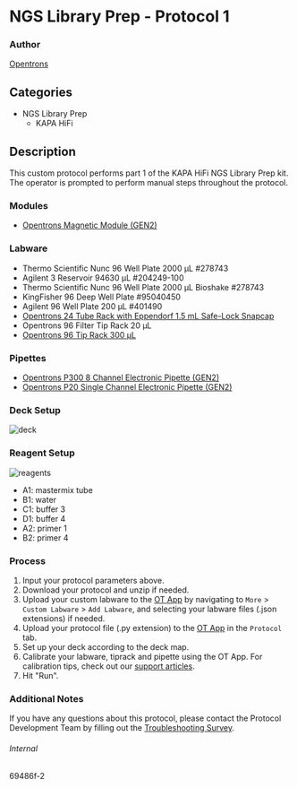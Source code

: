 # NGS Library Prep - Protocol 1


### Author
[Opentrons](https://opentrons.com/)


## Categories
* NGS Library Prep
	* KAPA HiFi


## Description
This custom protocol performs part 1 of the KAPA HiFi NGS Library Prep kit. The operator is prompted to perform manual steps throughout the protocol.


### Modules
* [Opentrons Magnetic Module (GEN2)](https://shop.opentrons.com/magnetic-module-gen2/)


### Labware
* Thermo Scientific Nunc 96 Well Plate 2000 µL #278743
* Agilent 3 Reservoir 94630 µL #204249-100
* Thermo Scientific Nunc 96 Well Plate 2000 µL Bioshake #278743
* KingFisher 96 Deep Well Plate #95040450
* Agilent 96 Well Plate 200 µL #401490
* [Opentrons 24 Tube Rack with Eppendorf 1.5 mL Safe-Lock Snapcap](https://shop.opentrons.com/collections/opentrons-tips/products/tube-rack-set-1)
* Opentrons 96 Filter Tip Rack 20 µL
* [Opentrons 96 Tip Rack 300 µL](https://shop.opentrons.com/collections/opentrons-tips/products/opentrons-300ul-tips)


### Pipettes
* [Opentrons P300 8 Channel Electronic Pipette (GEN2)](https://shop.opentrons.com/8-channel-electronic-pipette/)
* [Opentrons P20 Single Channel Electronic Pipette (GEN2)](https://shop.opentrons.com/single-channel-electronic-pipette-p20/)


### Deck Setup
![deck](https://opentrons-protocol-library-website.s3.amazonaws.com/custom-README-images/69486f-2/deck2.png)


### Reagent Setup
![reagents](https://opentrons-protocol-library-website.s3.amazonaws.com/custom-README-images/69486f-2/reagents.png)
* A1: mastermix tube  
* B1: water  
* C1: buffer 3  
* D1: buffer 4  
* A2: primer 1  
* B2: primer 4  


### Process
1. Input your protocol parameters above.
2. Download your protocol and unzip if needed.
3. Upload your custom labware to the [OT App](https://opentrons.com/ot-app) by navigating to `More` > `Custom Labware` > `Add Labware`, and selecting your labware files (.json extensions) if needed.
4. Upload your protocol file (.py extension) to the [OT App](https://opentrons.com/ot-app) in the `Protocol` tab.
5. Set up your deck according to the deck map.
6. Calibrate your labware, tiprack and pipette using the OT App. For calibration tips, check out our [support articles](https://support.opentrons.com/en/collections/1559720-guide-for-getting-started-with-the-ot-2).
7. Hit "Run".


### Additional Notes
If you have any questions about this protocol, please contact the Protocol Development Team by filling out the [Troubleshooting Survey](https://protocol-troubleshooting.paperform.co/).


###### Internal
69486f-2
